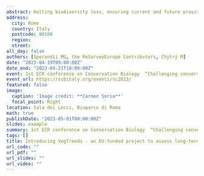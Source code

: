 ```yaml
---
abstract: Halting biodiversity loss, ensuring current and future provisioning of ecosystem services, and protecting natural habitats are core priorities of worldwide conservation agendas. Yet, across most of the globe, ecosystems are experiencing degradation and fragmentation, many terrestrial habitats are currently assessed as "threatened", and the extent to which existing protected areas effectively safeguard biodiversity is debated. Quantitative assessments of biodiversity change are essential to achieve conservation goals. In particular, as many ecosystem services depend on plants, reliable estimates of long-term vegetation change are needed as a benchmark for future monitoring and reporting, as well as to plan and undertake effective conservation measures. We hereby present VegTrends, a new EU-funded project aimed at i) providing a multi-habitat assessment of temporal changes in taxonomic, functional and phylogenetic diversity of vegetation across biological scales (community and species); ii) evaluating the effectiveness of protected areas (Natura2000 + Emerald Network) in conserving European habitats. Building on an unprecedented amount of previously-disconnected datasets now included in the ReSurveyEurope database, VegTrends will allow producing the first comprehensive and representative report of temporal trends in the vegetation of European open habitats. Specific research questions and the state of the art of the project will be presented, and preliminary insights related to the first aim will be discussed.
address:
  city: Rome
  country: Italy
  postcode: 00100
  region:
  street:
all_day: false
authors: [Sperandii MG, the ReSurveyEurope Contributors, Chytrý M]
date: "2023-04-19T09:00:00Z"
date_end: "2023-04-21T18:00:00Z"
event: 1st ECR conference on Conservation Biology  “Challenging conservation - adattarsi al cambiamento".
event_url: https://scbitaly.org/eventi/sc2023/
featured: false
image:
  caption: 'Image credit: **Carmen Soria**'
  focal_point: Right
location: Sala dei Lecci, Bioparco di Roma
math: true
publishDate: "2023-05-01T00:00:00Z"
slides: example
summary: 1st ECR conference on Conservation Biology  “Challenging conservation - adattarsi al cambiamento". 19-21 April 2023, Rome, Italy
tags: []
title: Introducing VegTrends - an EU-funded project to assess long-term trends in European vegetation and evaluating the effectiveness of protected areas
url_code: ""
url_pdf: ""
url_slides: ""
url_video: ""
---
```

